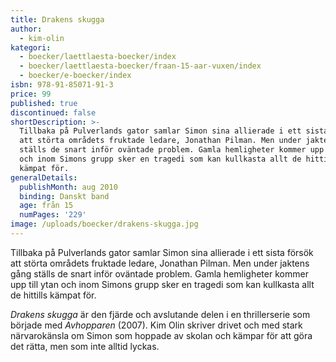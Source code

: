 ```yaml
---
title: Drakens skugga
author:
  - kim-olin
kategori:
  - boecker/laettlaesta-boecker/index
  - boecker/laettlaesta-boecker/fraan-15-aar-vuxen/index
  - boecker/e-boecker/index
isbn: 978-91-85071-91-3
price: 99
published: true
discontinued: false
shortDescription: >-
  Tillbaka på Pulverlands gator samlar Simon sina allierade i ett sista försök
  att störta områdets fruktade ledare, Jonathan Pilman. Men under jaktens gång
  ställs de snart inför oväntade problem. Gamla hemligheter kommer upp till ytan
  och inom Simons grupp sker en tragedi som kan kullkasta allt de hittills
  kämpat för.
generalDetails:
  publishMonth: aug 2010
  binding: Danskt band
  age: från 15
  numPages: '229'
image: /uploads/boecker/drakens-skugga.jpg
---
```

Tillbaka på Pulverlands gator samlar Simon sina allierade i ett sista försök att störta områdets fruktade ledare, Jonathan Pilman. Men under jaktens gång ställs de snart inför oväntade problem. Gamla hemligheter kommer upp till ytan och inom Simons grupp sker en tragedi som kan kullkasta allt de hittills kämpat för.

_Drakens skugga_ är den fjärde och avslutande delen i en thrillerserie som började med _Avhopparen_ (2007). Kim Olin skriver drivet och med stark närvarokänsla om Simon som hoppade av skolan och kämpar för att göra det rätta, men som inte alltid lyckas.
